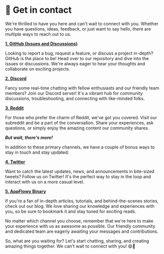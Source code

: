 # 🤙 Get in contact

We're thrilled to have you here and can't wait to connect with you. Whether you have questions, ideas, feedback, or just want to say hello, there are multiple ways to reach out to us.

[**1. GitHub (Issues and Discussions)**](https://github.com/AppFlowy-IO/AppFlowy)

Looking to report a bug, request a feature, or discuss a project in-depth? GitHub is the place to be! Head over to our repository and dive into the issues or discussions. We're always eager to hear your thoughts and collaborate on exciting projects.

[**2. Discord**](https://discord.gg/Hjp2qhS2ZJ)

Fancy some real-time chatting with fellow enthusiasts and our friendly team members? Join our Discord server! It's a vibrant hub for community discussions, troubleshooting, and connecting with like-minded folks.

[**3. Reddit**](https://www.reddit.com/r/AppFlowy/)

For those who prefer the charm of Reddit, we've got you covered. Visit our subreddit and be a part of the conversation. Share your experiences, ask questions, or simply enjoy the amazing content our community shares.

_**But wait, there's more!**_

In addition to these primary channels, we have a couple of bonus ways to stay in touch and stay updated:

[**4. Twitter**](https://twitter.com/appflowy)

Want to catch the latest updates, news, and announcements in bite-sized tweets? Follow us on Twitter! It's the perfect way to stay in the loop and interact with us on a more casual level.

[**5. AppFlowy Binary**](https://blog.appflowy.io/)

If you're a fan of in-depth articles, tutorials, and behind-the-scenes stories, check out our blog. We love sharing our knowledge and experiences with you, so be sure to bookmark it and stay tuned for exciting reads.



No matter which channel you choose, remember that we're here to make your experience with us as awesome as possible. Our friendly community and dedicated team are eagerly awaiting your messages and contributions.

So, what are you waiting for? Let's start chatting, sharing, and creating amazing things together. We can't wait to connect with you! 😄🚀
